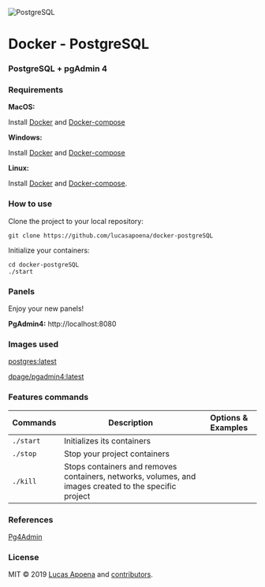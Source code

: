 ![PostgreSQL](https://wiki.postgresql.org/images/9/9a/PostgreSQL_logo.3colors.540x557.png)

# Docker - PostgreSQL

### PostgreSQL + pgAdmin 4

### Requirements

**MacOS:**

Install [Docker](https://docs.docker.com/docker-for-mac/install/) and [Docker-compose](https://docs.docker.com/compose/install/#install-compose)

**Windows:**

Install [Docker](https://docs.docker.com/docker-for-windows/install/) and [Docker-compose](https://docs.docker.com/compose/install/#install-compose)

**Linux:**

Install [Docker](https://docs.docker.com/engine/installation/linux/docker-ce/ubuntu/) and [Docker-compose](https://docs.docker.com/compose/install/#install-compose).

### How to use

Clone the project to your local repository:

```
git clone https://github.com/lucasapoena/docker-postgreSQL
```

Initialize your containers:

```
cd docker-postgreSQL
./start
```

### Panels

Enjoy your new panels!

**PgAdmin4:** http://localhost:8080

### Images used
[postgres:latest](https://hub.docker.com/layers/postgres/library/postgres/latest/images/sha256-5dab16d1b9c77b57d5a2300d43eda2e23cc7a9ea84505b5eef3e59b500c4b555?context=explore)

[dpage/pgadmin4:latest](https://hub.docker.com/r/dpage/pgadmin4/)

### Features commands

| Commands  | Description  | Options & Examples |
|---|---|---|
| `./start`  | Initializes its containers  | |
| `./stop`  | Stop your project containers  | |
| `./kill`  | Stops containers and removes containers, networks, volumes, and images created to the specific project  | |

### References
[Pg4Admin](https://www.pgadmin.org/docs/pgadmin4/latest/container_deployment.html)

### License

MIT © 2019 [Lucas Apoena](https://github.com/lucasapoena/) and [contributors](https://github.com/lucasapoena/zabbix-server-docker/graphs/contributors).
